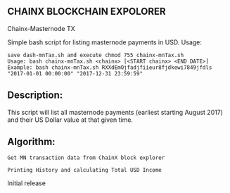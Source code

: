 ## CHAINX BLOCKCHAIN EXPOLORER

Chainx-Masternode TX

Simple bash script for listing masternode payments in USD.
Usage:

    save dash-mnTax.sh and execute chmod 755 chainx-mnTax.sh
    Usage: bash chainx-mnTax.sh <chainx> [<START chainx> <END DATE>]
    Example: bash chainx-mnTax.sh RXXdEmOjfadjfiieur8fjdkewi7849jfdls "2017-01-01 00:00:00" "2017-12-31 23:59:59"

## Description:

This script will list all masternode payments (earliest starting August 2017) and their US Dollar value at that given time.

## Algorithm:

    Get MN transaction data from ChainX block explorer
    
    Printing History and calculating Total USD Income

Initial release
